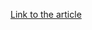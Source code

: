 [Link to the article](https://mostwanted002.cf/post/malware-analysis-and-triage-report-piratestealer/)
